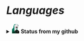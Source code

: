 #                                                                    *Languages*


<details>

<summary><img src="https://github.com/Fumante1533/Fumante1533/blob/main/panela.gif" width="20" height="25"><b> Status from my github</b></summary>

<img align="center" src="https://github-readme-stats.vercel.app/api?username=fumante1533&show_icons=true&theme=tokyonight" alt="status"/>

</details>
